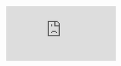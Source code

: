 
<style>
.responsive-wrap iframe{ max-width: 100%;}
</style>
<div class="responsive-wrap">
<!-- this is the embed code provided by Google -->
  <iframe src="https://docs.google.com/document/d/e/2PACX-1vQdh0V6DpWB1oi2PbEZCd3GsvkLSG2jpXUn3xv9KyBVa8dXgtubGVlixBsERonmoFRMHqsCbpibOr0h/pub?embedded=true" frameborder="0"  allowfullscreen="true" mozallowfullscreen="true" webkitallowfullscreen="true"></iframe>
<!-- Google embed ends -->
</div>